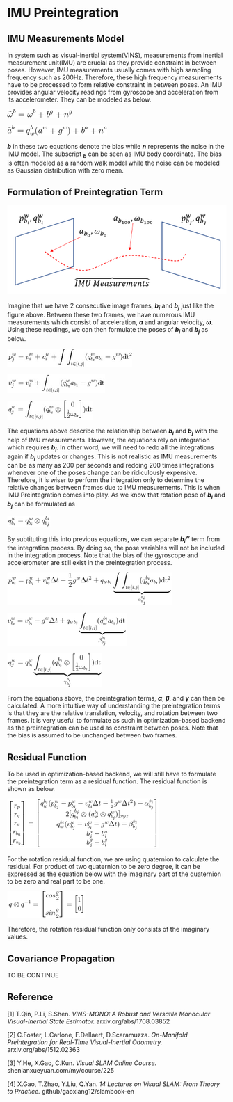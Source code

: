 # IMU Preintegration

## IMU Measurements Model

In system such as visual-inertial system(VINS), measurements from inertial measurement unit(IMU) are crucial as they provide constraint in between poses. However, IMU measurements usually comes with high sampling frequency such as 200Hz. Therefore, these high frequency measurements have to be processed to form relative constraint in between poses. An IMU provides angular velocity readings from gyroscope and acceleration from its accelerometer. They can be modeled as below.

![IMU1](./Images/IMUPreintegration1.png)

![IMU2](./Images/IMUPreintegration2.png)

_**b**_ in these two equations denote the bias while _**n**_ represents the noise in the IMU model. The subscript _**<sub>b</sub>**_ can be seen as IMU body coordinate. The bias is often modeled as a random walk model while the noise can be modeled as Gaussian distribution with zero mean.

## Formulation of Preintegration Term

![IMU3](./Images/IMUPreintegration3.png)

Imagine that we have 2 consecutive image frames, _**b<sub>i</sub>**_ and _**b<sub>j</sub>**_ just like the figure above. 
Between these two frames, we have numerous IMU measurements which consist of acceleration, _**a**_ and angular velocity, _**ω**_.
Using these readings, we can then formulate the poses of _**b<sub>i</sub>**_ and _**b<sub>j</sub>**_ as below.

![IMU4](./Images/IMUPreintegration4.png)

![IMU5](./Images/IMUPreintegration5.png)

![IMU6](./Images/IMUPreintegration6.png)

The equations above describe the relationship between _**b<sub>i</sub>**_ and _**b<sub>j</sub>**_ with the help of IMU measurements.
However, the equations rely on integration which requires _**b<sub>i</sub>**_.
In other word, we will need to redo all the integrations again if _**b<sub>i</sub>**_ updates or changes.
This is not realistic as IMU measurements can be as many as 200 per seconds and redoing 200 times integrations whenever one of the poses change can be ridiculously expensive.
Therefore, it is wiser to perform the integration only to determine the relative changes between frames due to IMU measurements.
This is when IMU Preintegration comes into play. As we know that rotation pose of _**b<sub>i</sub>**_ and _**b<sub>j</sub>**_ can be formulated as

![IMU7](./Images/IMUPreintegration7.png)

By subtituting this into previous equations, we can separate _**b<sub>i</sub><sup>w</sub>**_ term from the integration process. By doing so, the pose variables will not be included in the integration process. Note that the bias of the gyroscope and accelerometer are still exist in the preintegration process.

![IMU8](./Images/IMUPreintegration8.png)

![IMU9](./Images/IMUPreintegration9.png)

![IMU10](./Images/IMUPreintegration10.png)

From the equations above, the preintegration terms, _**α**_, _**β**_, and _**γ**_ can then be calculated.
A more intuitive way of understanding the preintegration terms is that they are the relative translation, velocity, and rotation between two frames.
It is very useful to formulate as such in optimization-based backend as the preintegration can be used as constraint between poses.
Note that the bias is assumed to be unchanged between two frames.

## Residual Function
To be used in optimization-based backend, we will still have to formulate the preintegration term as a residual function. The residual function is shown as below.

![IMU11](./Images/IMUPreintegration11.png)

For the rotation residual function, we are using quaternion to calculate the residual. For product of two quaternion to be zero degree, it can be expressed as the equation below with the imaginary part of the quaternion to be zero and real part to be one.

![IMU12](./Images/IMUPreintegration12.png)

Therefore, the rotation residual function only consists of the imaginary values.

## Covariance Propagation

TO BE CONTINUE

## Reference

[1] T.Qin, P.Li, S.Shen. _VINS-MONO: A Robust and Versatile Monocular Visual-Inertial State Estimator._ arxiv.org/abs/1708.03852

[2] C.Foster, L.Carlone, F.Dellaert, D.Scaramuzza. _On-Manifold Preintegration for Real-Time Visual-Inertial Odometry._ arxiv.org/abs/1512.02363

[3] Y.He, X.Gao, C.Kun. _Visual SLAM Online Course._ shenlanxueyuan.com/my/course/225

[4] X.Gao, T.Zhao, Y.Liu, Q.Yan. _14 Lectures on Visual SLAM: From Theory to Practice._ github/gaoxiang12/slambook-en

